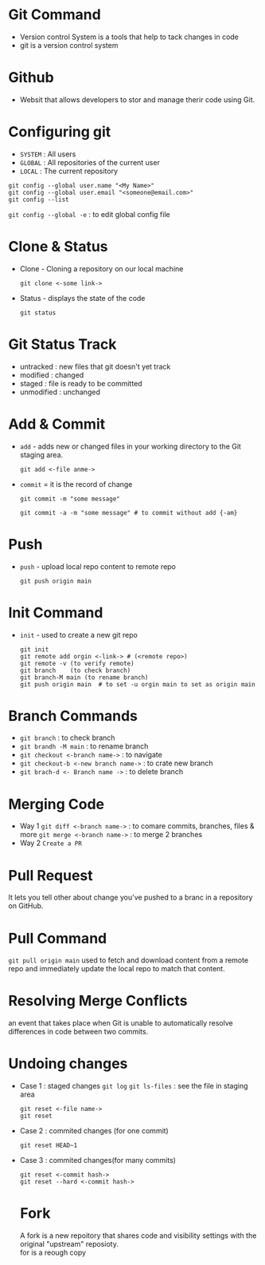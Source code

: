 # Git Command
- Version control System is a tools that help to tack changes in code
- git is a version control system
# Github
- Websit that allows developers to stor and manage therir code using Git.
#
# Configuring git
- `SYSTEM` : All users
- `GLOBAL` : All repositories of the current user
- `LOCAL`  : The current repository
```
git config --global user.name "<My Name>"
git config --global user.email "<someone@email.com>"
git config --list
```
`git config --global -e` : to edit global config file

# Clone & Status
- Clone - Cloning a repository on our local machine
  ```
  git clone <-some link->
  ```
- Status - displays the state of the code
  ```
  git status
  ```
# Git Status Track
- untracked : new files that git doesn't yet track
- modified  : changed
- staged    : file is ready to be committed
- unmodified : unchanged

# Add & Commit

- `add` - adds new or changed files in your working directory to the Git staging area.
  ```
  git add <-file anme->
  ```
- `commit` = it is the record of change
  ```
  git commit -m "some message"
  
  git commit -a -m "some message" # to commit without add {-am}
  ```
# Push 

- `push` - upload local repo content to remote repo
  ```
  git push origin main
  ```
#
# Init Command 

- `init` - used to create a new git repo
  ```
  git init
  git remote add orgin <-link-> # (<remote repo>)
  git remote -v (to verify remote)
  git branch    (to check branch)
  git branch-M main (to rename branch)
  git push origin main  # to set -u orgin main to set as origin main
  ```
#
# Branch Commands
- `git branch` : to check branch
- `git brandh -M main` : to rename branch
- `git checkout <-branch name->` : to navigate
- `git checkout-b <-new branch name->` : to crate new branch
- `git brach-d <- Branch name ->` : to delete branch
  
# Merging Code
- Way 1
  `git diff <-branch name->` : to comare commits, branches, files & more
  `git merge <-branch name->` : to merge 2 branches
- Way 2
  `Create a PR`
  
# Pull Request
It lets you tell other about change you've pushed to a branc in a repository on GitHub.

# Pull Command 
`git pull origin main`
used to fetch and download content from a remote repo and immediately update the local repo to match that content.

# Resolving Merge Conflicts
an event that takes place when Git is unable to automatically resolve differences in code between two commits.
#
# Undoing changes
- Case 1 : staged changes
  `git log`
  `git ls-files` : see the file in staging area
  ```
  git reset <-file name->
  git reset
  ```
- Case 2 : commited changes (for one commit)
  ```
  git reset HEAD~1
  ```
- Case 3 : commited changes(for many commits)
  ```
  git reset <-commit hash->
  git reset --hard <-commit hash->
  ```
  #
  # Fork
  A fork is a new repoitory that shares code and visibility settings with the original "upstream" reposioty.<br>
  for is a reough copy
   
